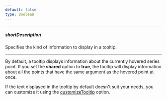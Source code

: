 ```yaml
---
default: false
type: Boolean
---
```

---
##### shortDescription
Specifies the kind of information to display in a tooltip.

---
By default, a tooltip displays information about the currently hovered series point. If you set the **shared** option to **true**, the tooltip will display information about all the points that have the same argument as the hovered point at once.

If the text displayed in the tooltip by default doesn't suit your needs, you can customize it using the [customizeTooltip](/api-reference/20%20Data%20Visualization%20Widgets/BaseChart/1%20Configuration/tooltip/customizeTooltip.md '/Documentation/ApiReference/Data_Visualization_Widgets/dxChart/Configuration/tooltip/#customizeTooltip') option.